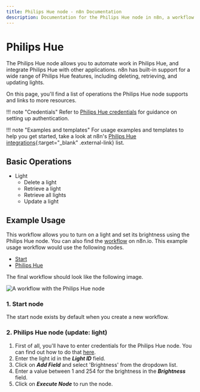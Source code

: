 ```yaml
---
title: Philips Hue node - n8n Documentation
description: Documentation for the Philips Hue node in n8n, a workflow automation platform. Includes details of operations and configuration, and links to examples and credentials information.
---
```


# Philips Hue

The Philips Hue node allows you to automate work in Philips Hue, and integrate Philips Hue with other applications. n8n has built-in support for a wide range of Philips Hue features, including deleting, retrieving, and updating lights. 

On this page, you'll find a list of operations the Philips Hue node supports and links to more resources.

!!! note "Credentials"
    Refer to [Philips Hue credentials](/integrations/builtin/credentials/philipshue/) for guidance on setting up authentication. 

!!! note "Examples and templates"
    For usage examples and templates to help you get started, take a look at n8n's [Philips Hue integrations](https://n8n.io/integrations/philips-hue/){:target="_blank" .external-link} list.


## Basic Operations

* Light
    * Delete a light
    * Retrieve a light
    * Retrieve all lights
    * Update a light


## Example Usage

This workflow allows you to turn on a light and set its brightness using the Philips Hue node. You can also find the [workflow](https://n8n.io/workflows/666) on n8n.io. This example usage workflow would use the following nodes.
- [Start](/integrations/builtin/core-nodes/n8n-nodes-base.start/)
- [Philips Hue]()

The final workflow should look like the following image.

![A workflow with the Philips Hue node](/_images/integrations/builtin/app-nodes/philipshue/workflow.png)

### 1. Start node

The start node exists by default when you create a new workflow.

### 2. Philips Hue node (update: light)

1. First of all, you'll have to enter credentials for the Philips Hue node. You can find out how to do that [here](/integrations/builtin/credentials/philipshue/).
2. Enter the light id in the ***Light ID*** field.
3. Click on ***Add Field*** and select 'Brightness' from the dropdown list.
4. Enter a value between 1 and 254 for the brightness in the ***Brightness*** field.
5. Click on ***Execute Node*** to run the node.


